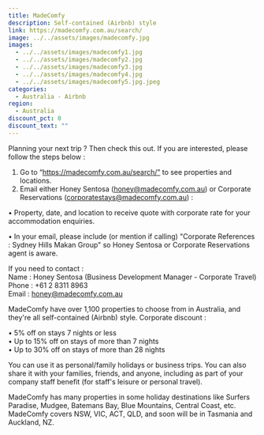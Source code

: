 ```yaml
---
title: MadeComfy
description: Self-contained (Airbnb) style
link: https://madecomfy.com.au/search/
image: ../../assets/images/madecomfy.jpg
images:
  - ../../assets/images/madecomfy1.jpg
  - ../../assets/images/madecomfy2.jpg
  - ../../assets/images/madecomfy3.jpg
  - ../../assets/images/madecomfy4.jpg
  - ../../assets/images/madecomfy5.jpg.jpeg
categories:
  - Australia - Airbnb
region:
  - Australia
discount_pct: 0
discount_text: ""
---
```


Planning your next trip ? Then check this out. If you are interested, please follow the steps below :

1. Go to “https://madecomfy.com.au/search/” to see properties and locations.
2. Email either Honey Sentosa (honey@madecomfy.com.au) or Corporate Reservations (corporatestays@madecomfy.com.au) :

• Property, date, and location to receive quote with corporate rate for your accommodation enquiries.

• In your email, please include (or mention if calling) "Corporate References : Sydney Hills Makan Group" so Honey Sentosa or Corporate Reservations agent is aware.

If you need to contact :\
Name : Honey Sentosa (Business Development Manager - Corporate Travel)\
Phone : +61 2 8311 8963\
Email : honey@madecomfy.com.au

MadeComfy have over 1,100 properties to choose from in Australia, and they're all self-contained (Airbnb) style. Corporate discount :

• 5% off on stays 7 nights or less\
• Up to 15% off on stays of more than 7 nights \
• Up to 30% off on stays of more than 28 nights

You can use it as personal/family holidays or business trips. You can also share it with your families, friends, and anyone, including as part of your company staff benefit (for staff's leisure or personal travel).

MadeComfy has many properties in some holiday destinations like Surfers Paradise, Mudgee, Batemans Bay, Blue Mountains, Central Coast, etc. MadeComfy covers NSW, VIC, ACT, QLD, and soon will be in Tasmania and Auckland, NZ.
